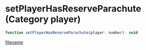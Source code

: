 # setPlayerHasReserveParachute (Category player)

```js
function setPlayerHasReserveParachute(player: number): void
```

[filename](setPlayerHasReserveParachute_m.md ':include')